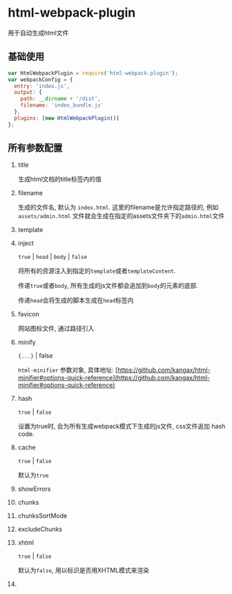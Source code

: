 # html-webpack-plugin

用于自动生成html文件

## 基础使用

```javascript
var HtmlWebpackPlugin = require('html-webpack-plugin');
var webpackConfig = {
  entry: 'index.js',
  output: {
    path: __dirname + '/dist',
    filename: 'index_bundle.js'
  },
  plugins: [new HtmlWebpackPlugin()]
};
```

## 所有参数配置

1. title

    生成html文档的title标签内的值

2. filename

    生成的文件名, 默认为 `index.html`. 这里的filename是允许指定路径的, 例如 `assets/admin.html` 文件就会生成在指定的assets文件夹下的`admin.html`文件

3. template
4. inject

    `true` | `head` | `body` | `false`

    将所有的资源注入到指定的`template`或者`templateContent`.

    传递`true`或者`body`, 所有生成的js文件都会追加到`body`的元素的底部.

    传递`head`会将生成的脚本生成在`head`标签内

5. favicon

    网站图标文件, 通过路径引入

6. minify

    `{...}` | false

    `html-minifier` 参数对象, 具体地址: [https://github.com/kangax/html-minifier#options-quick-reference](https://github.com/kangax/html-minifier#options-quick-reference)

7. hash

    `true` | `false`

    设置为true时, 会为所有生成webpack模式下生成的js文件, css文件追加 hash code.

8. cache

    `true` | `false`

    默认为`true`

9. showErrors
10. chunks
11. chunksSortMode
12. excludeChunks
13. xhtml

    `true` | `false`

    默认为`false`, 用以标识是否用XHTML模式来渲染

14.

